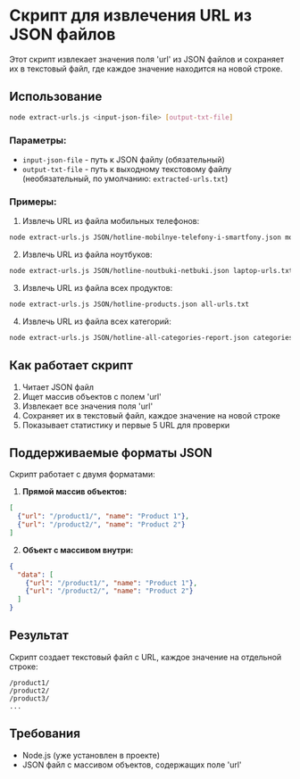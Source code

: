 # Скрипт для извлечения URL из JSON файлов

Этот скрипт извлекает значения поля 'url' из JSON файлов и сохраняет их в текстовый файл, где каждое значение находится на новой строке.

## Использование

```bash
node extract-urls.js <input-json-file> [output-txt-file]
```

### Параметры:
- `input-json-file` - путь к JSON файлу (обязательный)
- `output-txt-file` - путь к выходному текстовому файлу (необязательный, по умолчанию: `extracted-urls.txt`)

### Примеры:

1. Извлечь URL из файла мобильных телефонов:
```bash
node extract-urls.js JSON/hotline-mobilnye-telefony-i-smartfony.json mobile-urls.txt
```

2. Извлечь URL из файла ноутбуков:
```bash
node extract-urls.js JSON/hotline-noutbuki-netbuki.json laptop-urls.txt
```

3. Извлечь URL из файла всех продуктов:
```bash
node extract-urls.js JSON/hotline-products.json all-urls.txt
```

4. Извлечь URL из файла всех категорий:
```bash
node extract-urls.js JSON/hotline-all-categories-report.json categories-urls.txt
```

## Как работает скрипт

1. Читает JSON файл
2. Ищет массив объектов с полем 'url'
3. Извлекает все значения поля 'url'
4. Сохраняет их в текстовый файл, каждое значение на новой строке
5. Показывает статистику и первые 5 URL для проверки

## Поддерживаемые форматы JSON

Скрипт работает с двумя форматами:

1. **Прямой массив объектов:**
```json
[
  {"url": "/product1/", "name": "Product 1"},
  {"url": "/product2/", "name": "Product 2"}
]
```

2. **Объект с массивом внутри:**
```json
{
  "data": [
    {"url": "/product1/", "name": "Product 1"},
    {"url": "/product2/", "name": "Product 2"}
  ]
}
```

## Результат

Скрипт создает текстовый файл с URL, каждое значение на отдельной строке:

```
/product1/
/product2/
/product3/
...
```

## Требования

- Node.js (уже установлен в проекте)
- JSON файл с массивом объектов, содержащих поле 'url' 